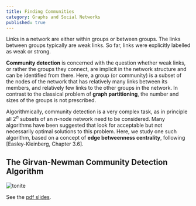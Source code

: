 ```yaml
---
title: Finding Communities
category: Graphs and Social Networks
published: true
---
```


Links in a network are either within groups or between groups.
The links between groups typically are weak links.
So far, links were explicitly labelled as weak or strong.

**Community detection**
is concerned with the question whether weak links, or rather the groups
they connect, are implicit in the network structure
and can be identified from there.
Here, a group (or community) is a subset of the nodes of the network
that has relatively many links between its members, and
relatively few links to the other groups in the network.
In contrast to the classical problem of **graph partitioning**,
the number and sizes of the groups is not prescribed.

Algorithmically, community detection is a very complex task,
as in principle all $2^n$ subsets of an $n$-node network
need to be considered.  Many algorithms have been suggested that
look for acceptable but not necessarily optimal solutions to
this problem.  Here, we study one such algorithm, based on a concept
of **edge betweenness centrality**, following [Easley-Kleinberg, Chapter 3.6].

## The Girvan-Newman Community Detection Algorithm

![tonite][tonite]

See the [pdf slides](/assets/lecture5.pdf).

[tonite]: /images/tonite.png
